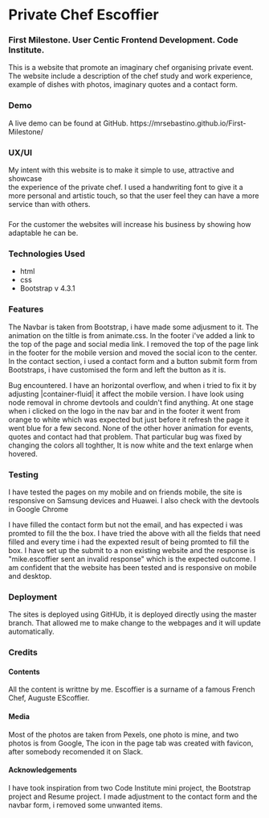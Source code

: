 <h1> Private Chef Escoffier</h1>

<h3> First Milestone. User Centic Frontend Development. Code Institute.</h3>
 This is a website that promote an imaginary chef organising private event.<br>
The website include a description of the chef study and work experience,<br>
example of dishes with photos, imaginary quotes and a contact form.

<h3> Demo </h3>
A live demo can be found at GitHub.  https://mrsebastino.github.io/First-Milestone/

<h3>UX/UI</h3>
My intent with this website is to make it simple to use, attractive and showcase<br>
the experience of the private chef. I used a handwriting font to give it a more personal and artistic touch, so that the user feel they can have a more
service than with others.
<h3></h3>
For the customer the websites will increase his business by showing how adaptable he can be.

<h3>Technologies Used</h3>
<ul>
<li>html  </li>
<li>css </li>
<li>Bootstrap v 4.3.1</li>
</ul>

<h3> Features</h3>
 The Navbar  is taken from Bootstrap, i have made some adjusment to it. The animation on the tiltle is from animate.css.
 In the footer i've added a link to the top of the page and social media link. I removed the top of the page link in the footer for the
 mobile version and moved the social icon to the center.
 In the contact section, i used a  contact form and a button submit form from Bootstraps, i have customised the form and left the button as it is.

Bug encountered.
I have an horizontal overflow, and when i tried to fix it by adjusting |container-fluid| it affect the mobile version. I have look using node removal
in chrome devtools and couldn't find anything.
 At one stage when i clicked on the logo in the nav bar and in the footer it went from orange to white which was expected but just before it
refresh the page it went blue for a few second. None of the other hover animation for events, quotes and contact had that problem. That particular bug was
fixed by changing the colors all toghther, It is now white and the text enlarge when hovered.

<h3>Testing</h3>

I have tested the pages on my mobile and on friends mobile, the site is responsive on Samsung devices and Huawei. I also check with the devtools in Google Chrome

I have filled the contact form but not the email, and has expected i was promted to fill the the box.
I have tried the above with all the fields that need filled and every time i had the expexted result of being promted to fill the box.
I have set up the submit to a non existing website and the response is "mike.escoffier sent an invalid response" which is the expected outcome.
I am confident that the website has been tested and is responsive on mobile and desktop.

<h3>Deployment</h3>

The sites is deployed using GitHUb, it is deployed directly using the master branch.
That allowed me to make change to the webpages and it will update automatically.

<h3>Credits</h3>

<h4>Contents</h4>

All the content is writtne by me. Escoffier is a surname of a famous French Chef, Auguste EScoffier.

<h4>Media</h4>

Most of the photos are taken from Pexels, one photo is mine, and two photos is from Google,
The icon in the page tab was created with favicon, after somebody recomended it on Slack.

<h4>Acknowledgements</h4>

I have took inspiration from two Code Institute mini project, the Bootstrap project and Resume project.
I made adjustment to the contact form and the navbar form, i removed some unwanted items.

